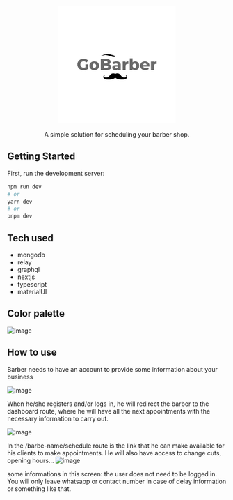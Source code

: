 <p align="center"><img width='270px' src="https://github.com/italosantana/barbershop/blob/main/packages/web/public/logo.png" /></p>
<p align="center">A simple solution for scheduling your barber shop.</p>

## Getting Started

First, run the development server:

```bash
npm run dev
# or
yarn dev
# or
pnpm dev
```

## Tech used

- mongodb
- relay
- graphql
- nextjs
- typescript
- materialUI

## Color palette

![image](https://user-images.githubusercontent.com/48260257/231293651-dcf3af7a-ed04-4a80-a347-c923bfa927f0.png)

## How to use

Barber needs to have an account to provide some information about your business

![image](https://user-images.githubusercontent.com/48260257/231288439-b32c6dee-ba89-442c-9020-388a6da9ab90.png)

When he/she registers and/or logs in, he will redirect the barber to the dashboard route, where he will have all the next appointments with the necessary information to carry out.

![image](https://user-images.githubusercontent.com/48260257/231288653-42e18320-d8ce-47bd-9c14-d1909456d9ec.png)

In the /barbe-name/schedule route is the link that he can make available for his clients to make appointments. He will also have access to change cuts, opening hours...
![image](https://user-images.githubusercontent.com/48260257/231289054-d1645f5d-8a4f-4e46-9bba-9909513abc5a.png)

some informations in this screen:
the user does not need to be logged in. You will only leave whatsapp or contact number in case of delay information or something like that.

